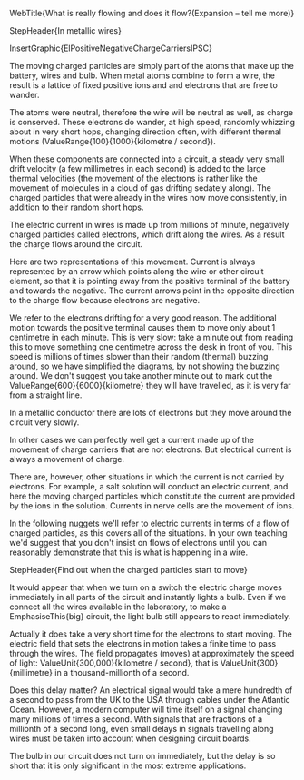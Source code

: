 WebTitle{What is really flowing and  does it flow?(Expansion &ndash; tell me more)}

StepHeader{In metallic wires}

InsertGraphic{ElPositiveNegativeChargeCarriersIPSC}

The moving charged particles are simply part of the atoms that make up the battery, wires and bulb. When metal atoms combine to form a wire, the result is a lattice of fixed positive ions and and electrons that are free to wander.

The atoms were neutral, therefore the wire will be neutral as well, as charge is conserved. These electrons do wander, at high speed, randomly whizzing about in very short hops, changing direction often, with different thermal motions (ValueRange{100}{1000}{kilometre / second}).

When these components are connected into a circuit, a steady very small drift velocity (a few millimetres in each second) is added to the large thermal velocities (the movement of the electrons is rather like the movement of molecules in a cloud of gas drifting sedately along). The charged particles that were already in the wires now move consistently, in addition to their random short hops.

The electric current in wires is made up from millions of minute, negatively charged particles called electrons, which drift along the wires. As a result the charge flows around the circuit.

Here are two representations of this movement. Current is always represented by an arrow which points along the wire or other circuit element, so that it is pointing away from the positive terminal of the battery and towards the negative. The current arrows point in the opposite direction to the charge flow because electrons are negative.

We refer to the electrons drifting for a very good reason. The additional motion towards the positive terminal causes them to move only about 1 centimetre in each minute. This is very slow: take a minute out from reading this to move something one centimetre across the desk in front of you. This speed is millions of times slower than their random (thermal) buzzing around, so we have simplified the diagrams, by not showing the buzzing around. We don't suggest you take another minute out to mark out the ValueRange{600}{6000}{kilometre} they will have travelled, as it is very far from a straight line.

In a metallic conductor there are lots of electrons but they move around the circuit very slowly.

In other cases we can perfectly well get a current made up of the movement of charge carriers that are not electrons. But electrical current is always a movement of charge.

There are, however, other situations in which the current is not carried by electrons. For example, a salt solution will conduct an electric current, and here the moving charged particles which constitute the current are provided by the ions in the solution. Currents in nerve cells are the movement of ions.

In the following nuggets we'll refer to electric currents in terms of a flow of charged particles, as this covers all of the situations. In your own teaching we'd suggest that you don't insist on flows of electrons until you can reasonably demonstrate that this is what is happening in a wire.

StepHeader{Find out when the charged particles start to move}

It would appear that when we turn on a switch the electric charge moves immediately in all parts of the circuit and instantly lights a bulb. Even if we connect all the wires available in the laboratory, to make a EmphasiseThis{big} circuit, the light bulb still appears to react immediately.

Actually it does take a very short time for the electrons to start moving. The electric field that sets the electrons in motion takes a finite time to pass through the wires. The field propagates (moves) at approximately the speed of light: ValueUnit{300,000}{kilometre / second}, that is ValueUnit{300}{millimetre} in a thousand-millionth of a second.

Does this delay matter? An electrical signal would take a mere hundredth of a second to pass from the UK to the USA through cables under the Atlantic Ocean. However, a modern computer will time itself on a signal changing many millions of times a second. With signals that are fractions of a millionth of a second long, even small delays in signals travelling along wires must be taken into account when designing circuit boards.

The bulb in our circuit does not turn on immediately, but the delay is so short that it is only significant in the most extreme applications.
